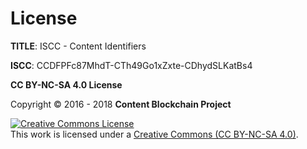 # License

**TITLE**: ISCC - Content Identifiers

**ISCC**: CCDFPFc87MhdT-CTh49Go1xZxte-CDhydSLKatBs4

**CC BY-NC-SA 4.0 License**

Copyright &copy; 2016 - 2018 **Content Blockchain Project**

<a rel="license" href="http://creativecommons.org/licenses/by-nc-sa/4.0/"><img alt="Creative Commons License" style="border-width:0" src="https://i.creativecommons.org/l/by-nc-sa/4.0/88x31.png" /></a><br />This work is licensed under a <a rel="license" href="http://creativecommons.org/licenses/by-nc-sa/4.0/">Creative Commons (CC BY-NC-SA 4.0)</a>.
